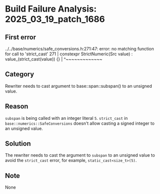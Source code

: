 # Build Failure Analysis: 2025_03_19_patch_1686

## First error

../../base/numerics/safe_conversions.h:271:47: error: no matching function for call to 'strict_cast'
  271 |   constexpr StrictNumeric(Src value) : value_(strict_cast<T>(value)) {}
      |                                               ^~~~~~~~~~~~~~

## Category
Rewriter needs to cast argument to base::span::subspan() to an unsigned value.

## Reason
`subspan` is being called with an integer literal `5`. `strict_cast` in
`base::numerics::SafeConversions` doesn't allow casting a signed integer to an
unsigned value.

## Solution
The rewriter needs to cast the argument to `subspan` to an unsigned value to avoid the
`strict_cast` error, for example, `static_cast<size_t>(5)`.

## Note
None